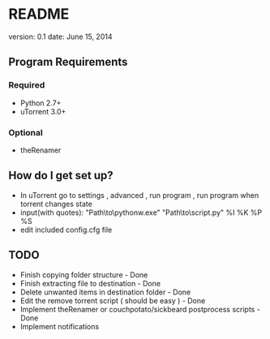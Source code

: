 # README #

version: 0.1
date: June 15, 2014

## Program Requirements ##

### Required ###

* Python 2.7+
* uTorrent 3.0+

### Optional ###

* theRenamer

## How do I get set up? ##

* In uTorrent go to settings , advanced , run program , run program when torrent changes state
* input(with quotes):
                "Path\to\pythonw.exe" "Path\to\script.py" %I %K %P %S
* edit included config.cfg file

## TODO ##

* Finish copying folder structure - Done
* Finish extracting file to destination - Done
* Delete unwanted items in destination folder - Done
* Edit the remove torrent script ( should be easy ) - Done
* Implement theRenamer or couchpotato/sickbeard postprocess scripts - Done
* Implement notifications